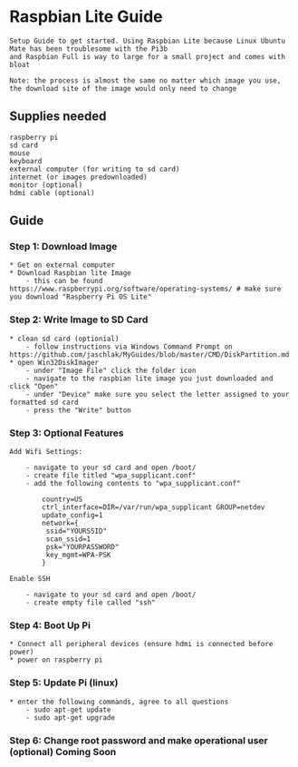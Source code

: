 # Raspbian Lite Guide

    Setup Guide to get started. Using Raspbian Lite because Linux Ubuntu Mate has been troublesome with the Pi3b
    and Raspbian Full is way to large for a small project and comes with bloat
    
    Note: the process is almost the same no matter which image you use, the download site of the image would only need to change
    
## Supplies needed

    raspberry pi
    sd card
    mouse
    keyboard
    external computer (for writing to sd card)
    internet (or images predownloaded)
    monitor (optional)
    hdmi cable (optional)
    
## Guide

### Step 1: Download Image

    * Get on external computer 
    * Download Raspbian lite Image
        - this can be found https://www.raspberrypi.org/software/operating-systems/ # make sure you download "Raspberry Pi OS Lite"
 
### Step 2: Write Image to SD Card

    * clean sd card (optionial)
        - follow instructions via Windows Command Prompt on https://github.com/jaschlak/MyGuides/blob/master/CMD/DiskPartition.md
    * open Win32DiskImager
        - under "Image File" click the folder icon
        - navigate to the raspbian lite image you just downloaded and click "Open"
        - under "Device" make sure you select the letter assigned to your formatted sd card
        - press the "Write" button
        
### Step 3: Optional Features

    Add Wifi Settings:
    
        - navigate to your sd card and open /boot/
        - create file titled "wpa_supplicant.conf"
        - add the following contents to "wpa_supplicant.conf"
        
            country=US
            ctrl_interface=DIR=/var/run/wpa_supplicant GROUP=netdev
            update_config=1
            network={
             ssid="YOURSSID"
             scan_ssid=1
             psk="YOURPASSWORD"
             key_mgmt=WPA-PSK
            }
            
    Enable SSH
    
        - navigate to your sd card and open /boot/
        - create empty file called "ssh"

### Step 4: Boot Up Pi

    * Connect all peripheral devices (ensure hdmi is connected before power)
    * power on raspberry pi
    
### Step 5: Update Pi (linux)

    * enter the following commands, agree to all questions
        - sudo apt-get update
        - sudo apt-get upgrade
        
### Step 6: Change root password and make operational user (optional) Coming Soon
    